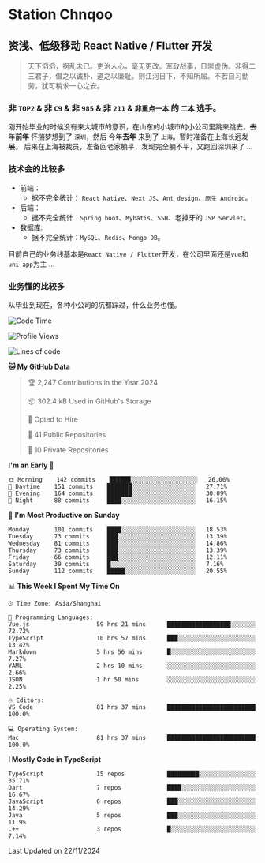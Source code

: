 # Station Chnqoo

## 资浅、低级移动 React Native / Flutter 开发

> 天下滔滔，祸乱未已。吏治人心，毫无更改。军政战事，日崇虚伪。非得二三君子，倡之以诚朴，道之以廉耻。则江河日下，不知所届。不若自习勤劳，犹可稍求一心之安。

### 非 `TOP2` & 非 `C9` & 非 `985` & 非 `211` & `非重点一本` 的 `二本` 选手。

刚开始毕业的时候没有来大城市的意识，在山东的小城市的小公司里跳来跳去。~~去年~~**前年** 怀揣梦想到了 `深圳`，然后 ~~今年~~**去年** 来到了 `上海`。~~暂时准备在上海长远发展~~。
后来在上海被裁员，准备回老家躺平，发现完全躺不平，又跑回深圳来了 ...

### 技术会的比较多

- 前端：
  - 据不完全统计： `React Native`、`Next JS`、`Ant design`、`原生 Android`。
- 后端：
  - 据不完全统计：`Spring boot`、`Mybatis`、`SSH`、老掉牙的 `JSP Servlet`。
- 数据库:
  - 据不完全统计：`MySQL`、`Redis`、`Mongo DB`。

目前自己的业务线基本是`React Native / Flutter`开发，在公司里面还是`vue`和`uni-app`为主 ...

### 业务懂的比较多

从毕业到现在，各种小公司的坑都踩过，什么业务也懂。

<!--START_SECTION:waka-->
![Code Time](http://img.shields.io/badge/Code%20Time-6%2C661%20hrs%2039%20mins-blue)

![Profile Views](http://img.shields.io/badge/Profile%20Views-2-blue)

![Lines of code](https://img.shields.io/badge/From%20Hello%20World%20I%27ve%20Written-503%20Thousand%20lines%20of%20code-blue)

**🐱 My GitHub Data** 

> 🏆 2,247 Contributions in the Year 2024
 > 
> 📦 302.4 kB Used in GitHub's Storage 
 > 
> 💼 Opted to Hire
 > 
> 📜 41 Public Repositories 
 > 
> 🔑 10 Private Repositories  
 > 
**I'm an Early 🐤** 

```text
🌞 Morning    142 commits    ██████░░░░░░░░░░░░░░░░░░░   26.06% 
🌆 Daytime    151 commits    ███████░░░░░░░░░░░░░░░░░░   27.71% 
🌃 Evening    164 commits    ███████░░░░░░░░░░░░░░░░░░   30.09% 
🌙 Night      88 commits     ████░░░░░░░░░░░░░░░░░░░░░   16.15%

```
📅 **I'm Most Productive on Sunday** 

```text
Monday       101 commits    ████░░░░░░░░░░░░░░░░░░░░░   18.53% 
Tuesday      73 commits     ███░░░░░░░░░░░░░░░░░░░░░░   13.39% 
Wednesday    81 commits     ███░░░░░░░░░░░░░░░░░░░░░░   14.86% 
Thursday     73 commits     ███░░░░░░░░░░░░░░░░░░░░░░   13.39% 
Friday       66 commits     ███░░░░░░░░░░░░░░░░░░░░░░   12.11% 
Saturday     39 commits     █░░░░░░░░░░░░░░░░░░░░░░░░   7.16% 
Sunday       112 commits    █████░░░░░░░░░░░░░░░░░░░░   20.55%

```


📊 **This Week I Spent My Time On** 

```text
⌚︎ Time Zone: Asia/Shanghai

💬 Programming Languages: 
Vue.js                   59 hrs 21 mins      ██████████████████░░░░░░░   72.72% 
TypeScript               10 hrs 57 mins      ███░░░░░░░░░░░░░░░░░░░░░░   13.42% 
Markdown                 5 hrs 56 mins       █░░░░░░░░░░░░░░░░░░░░░░░░   7.27% 
YAML                     2 hrs 10 mins       ░░░░░░░░░░░░░░░░░░░░░░░░░   2.66% 
JSON                     1 hr 50 mins        ░░░░░░░░░░░░░░░░░░░░░░░░░   2.25%

🔥 Editors: 
VS Code                  81 hrs 37 mins      █████████████████████████   100.0%

💻 Operating System: 
Mac                      81 hrs 37 mins      █████████████████████████   100.0%

```

**I Mostly Code in TypeScript** 

```text
TypeScript               15 repos            █████████░░░░░░░░░░░░░░░░   35.71% 
Dart                     7 repos             ████░░░░░░░░░░░░░░░░░░░░░   16.67% 
JavaScript               6 repos             ███░░░░░░░░░░░░░░░░░░░░░░   14.29% 
Java                     5 repos             ███░░░░░░░░░░░░░░░░░░░░░░   11.9% 
C++                      3 repos             █░░░░░░░░░░░░░░░░░░░░░░░░   7.14%

```



 Last Updated on 22/11/2024
<!--END_SECTION:waka-->

<!---
ChenqiaoStation/ChenqiaoStation is a ✨ special ✨ repository because its `README.md` (this file) appears on your GitHub profile.
You can click the Preview link to take a look at your changes.
--->
